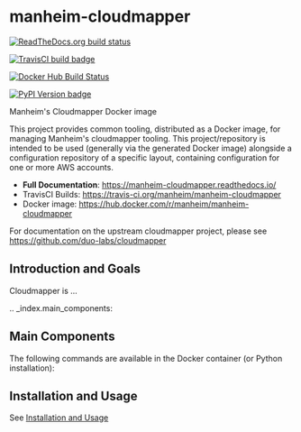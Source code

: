 manheim-cloudmapper
=================

[![ReadTheDocs.org build status](https://readthedocs.org/projects/manheim-cloudmapper/badge/?version=latest)](https://manheim-cloudmapper.readthedocs.io/)

[![TravisCI build badge](https://api.travis-ci.org/manheim/manheim-cloudmapper.png?branch=master)](https://travis-ci.org/manheim/manheim-cloudmapper)

[![Docker Hub Build Status](https://img.shields.io/docker/cloud/build/manheim/manheim-cloudmapper.svg)](https://hub.docker.com/r/manheim/manheim-cloudmapper)

[![PyPI Version badge](https://img.shields.io/pypi/v/manheim-cloudmapper.svg)](https://pypi.org/project/manheim-cloudmapper/)

Manheim's Cloudmapper Docker image

This project provides common tooling, distributed as a Docker image, for managing Manheim's cloudmapper tooling. This project/repository is intended to be used (generally via the generated Docker image) alongside a configuration repository of a specific layout, containing configuration for one or more AWS accounts.

* **Full Documentation**: <https://manheim-cloudmapper.readthedocs.io/>
* TravisCI Builds: <https://travis-ci.org/manheim/manheim-cloudmapper>
* Docker image: <https://hub.docker.com/r/manheim/manheim-cloudmapper>

For documentation on the upstream cloudmapper project, please see <https://github.com/duo-labs/cloudmapper>

Introduction and Goals
----------------------

Cloudmapper is ...


.. _index.main_components:

Main Components
---------------

The following commands are available in the Docker container (or Python installation):


Installation and Usage
----------------------

See [Installation and Usage](https://manheim-cloudmapper.readthedocs.io/en/latest/usage/)